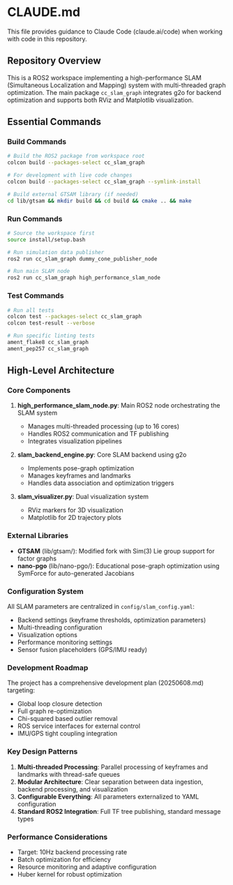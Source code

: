 # CLAUDE.md

This file provides guidance to Claude Code (claude.ai/code) when working with code in this repository.

## Repository Overview

This is a ROS2 workspace implementing a high-performance SLAM (Simultaneous Localization and Mapping) system with multi-threaded graph optimization. The main package `cc_slam_graph` integrates g2o for backend optimization and supports both RViz and Matplotlib visualization.

## Essential Commands

### Build Commands
```bash
# Build the ROS2 package from workspace root
colcon build --packages-select cc_slam_graph

# For development with live code changes
colcon build --packages-select cc_slam_graph --symlink-install

# Build external GTSAM library (if needed)
cd lib/gtsam && mkdir build && cd build && cmake .. && make
```

### Run Commands
```bash
# Source the workspace first
source install/setup.bash

# Run simulation data publisher
ros2 run cc_slam_graph dummy_cone_publisher_node

# Run main SLAM node
ros2 run cc_slam_graph high_performance_slam_node
```

### Test Commands
```bash
# Run all tests
colcon test --packages-select cc_slam_graph
colcon test-result --verbose

# Run specific linting tests
ament_flake8 cc_slam_graph
ament_pep257 cc_slam_graph
```

## High-Level Architecture

### Core Components

1. **high_performance_slam_node.py**: Main ROS2 node orchestrating the SLAM system
   - Manages multi-threaded processing (up to 16 cores)
   - Handles ROS2 communication and TF publishing
   - Integrates visualization pipelines

2. **slam_backend_engine.py**: Core SLAM backend using g2o
   - Implements pose-graph optimization
   - Manages keyframes and landmarks
   - Handles data association and optimization triggers

3. **slam_visualizer.py**: Dual visualization system
   - RViz markers for 3D visualization
   - Matplotlib for 2D trajectory plots

### External Libraries

- **GTSAM** (lib/gtsam/): Modified fork with Sim(3) Lie group support for factor graphs
- **nano-pgo** (lib/nano-pgo/): Educational pose-graph optimization using SymForce for auto-generated Jacobians

### Configuration System

All SLAM parameters are centralized in `config/slam_config.yaml`:
- Backend settings (keyframe thresholds, optimization parameters)
- Multi-threading configuration
- Visualization options
- Performance monitoring settings
- Sensor fusion placeholders (GPS/IMU ready)

### Development Roadmap

The project has a comprehensive development plan (20250608.md) targeting:
- Global loop closure detection
- Full graph re-optimization
- Chi-squared based outlier removal
- ROS service interfaces for external control
- IMU/GPS tight coupling integration

### Key Design Patterns

1. **Multi-threaded Processing**: Parallel processing of keyframes and landmarks with thread-safe queues
2. **Modular Architecture**: Clear separation between data ingestion, backend processing, and visualization
3. **Configurable Everything**: All parameters externalized to YAML configuration
4. **Standard ROS2 Integration**: Full TF tree publishing, standard message types

### Performance Considerations

- Target: 10Hz backend processing rate
- Batch optimization for efficiency
- Resource monitoring and adaptive configuration
- Huber kernel for robust optimization